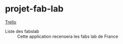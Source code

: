 # projet-fab-lab
[Trello](https://trello.com/b/pxobkJKJ/projet-lab)
<dl>
  <dt>Liste des fabslab</dt>
  <dd>Cette application recensera les fabs lab de France</dd>
